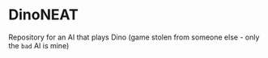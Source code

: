 # DinoNEAT
Repository for an AI that plays Dino (game stolen from someone else - only the `bad` AI is mine)
